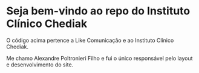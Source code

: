 # Seja bem-vindo ao repo do Instituto Clínico Chediak ##
<p>O código acima pertence a Like Comunicação e ao Instituto Clínico Chediak.</p>
<p>Me chamo Alexandre Poltronieri Filho e fui o único responsável pelo layout e desenvolvimento do site.</p>
